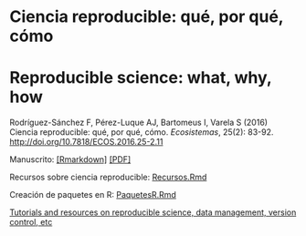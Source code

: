 # Ciencia reproducible: qué, por qué, cómo

# Reproducible science: what, why, how


Rodríguez-Sánchez F, Pérez-Luque AJ, Bartomeus I, Varela S (2016) Ciencia reproducible: qué, por qué, cómo. *Ecosistemas*, 25(2): 83-92. http://doi.org/10.7818/ECOS.2016.25-2.11

Manuscrito: [[Rmarkdown]](https://github.com/ecoinfAEET/Reproducibilidad/blob/master/Repro_ms.Rmd) [[PDF]](http://www.revistaecosistemas.net/index.php/ecosistemas/article/download/1178/973)

Recursos sobre ciencia reproducible: [Recursos.Rmd](https://github.com/ecoinfAEET/Reproducibilidad/blob/master/Recursos.Rmd)

Creación de paquetes en R: [PaquetesR.Rmd](https://github.com/ecoinfAEET/Reproducibilidad/blob/master/PaquetesR.Rmd)

[Tutorials and resources on reproducible science, data management, version control, etc](https://github.com/ecoinfAEET/Reproducibilidad/blob/master/Recursos.Rmd)

